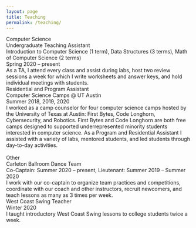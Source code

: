```yaml
---
layout: page
title: Teaching
permalink: /teaching/
---
```

<link rel="stylesheet" href="/assets/css/main.css">
<div class="project-heading">Computer Science</div> 
<div class="small-spacer"></div>
<div class="project-title">Undergraduate Teaching Assistant</div>
<div class="project-content">Introduction to Computer Science (1 term), Data Structures (3 terms), Math of Computer Science (2 terms)</div>
<div class ="time">Spring 2020 – present</div>
<div class="tiny-spacer"></div>
<div class="project-content">As a TA, I attend every class and assist during labs, host two review sessions a week for which I write worksheets and answer keys, and hold individual meetings with students. </div>
<div class="small-spacer"></div>
<div class="project-title">Residential and Program Assistant</div>
<div class="project-content">Computer Science Camps @ UT Austin</div>
<div class ="time">Summer 2018, 2019, 2020</div>
<div class="tiny-spacer"></div>
<div class="project-content">I worked as a camp counselor for four computer science camps hosted by the University of Texas at Austin: First Bytes, Code Longhorn, Cybersecurity, and Robotics. First Bytes and Code Longhorn are both free camps designed to supported underrepresented minority students interested in computer science. As a Program and Residential Assistant I assisted with a variety of labs, mentored students, and led students through day-to-day activities.</div>
<br>
<div class="project-heading">Other</div> 
<div class="small-spacer"></div>
<div class="project-title">Carleton Ballroom Dance Team</div>
<div class ="time">Co-Captain: Summer 2020 – present, Lieutenant: Summer 2019 – Summer 2020</div>
<div class="tiny-spacer"></div>
<div class="project-content">I work with our co-captain to organize team practices and competitions, coordinate with our coach and other instructors, recruit newcomers, and teach lessons as many as 3 times per week.</div>
<div class="small-spacer"></div>
<div class="project-title">West Coast Swing Teacher</div>
<div class ="time">Winter 2020</div>
<div class="tiny-spacer"></div>
<div class="project-content">I taught introductory West Coast Swing lessons to college students twice a week.</div>
